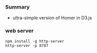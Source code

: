 
### Summary

* ultra-simple version of Homer in D3.js 

### web server

```
npm install -g http-server
http-server -p 8787 
```
